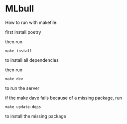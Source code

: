 # MLbull

How to run with makefile:

first install poetry

then run
```
make install
```
to install all dependencies

then run
```
make dev
```
to run the server

if the make dave fails because of a missing package, run
```
make update-deps
```
to install the missing package

